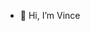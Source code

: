 - 👋 Hi, I’m Vince



<!---
VincentOdundo/VincentOdundo is a ✨ special ✨ repository because its `README.md` (this file) appears on your GitHub profile.
You can click the Preview link to take a look at your changes.
--->

